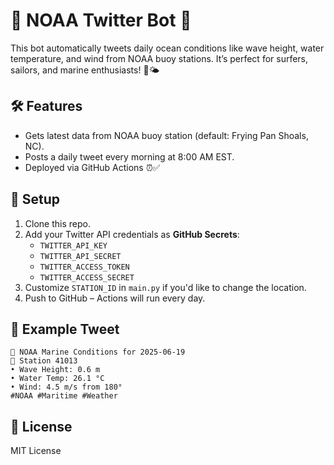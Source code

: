 # 🌊 NOAA Twitter Bot 🤖

This bot automatically tweets daily ocean conditions like wave height, water temperature, and wind from NOAA buoy stations. It’s perfect for surfers, sailors, and marine enthusiasts! 🚤🌤

## 🛠 Features
- Gets latest data from NOAA buoy station (default: Frying Pan Shoals, NC).
- Posts a daily tweet every morning at 8:00 AM EST.
- Deployed via GitHub Actions ⏰✅

## 🔧 Setup

1. Clone this repo.
2. Add your Twitter API credentials as **GitHub Secrets**:
   - `TWITTER_API_KEY`
   - `TWITTER_API_SECRET`
   - `TWITTER_ACCESS_TOKEN`
   - `TWITTER_ACCESS_SECRET`
3. Customize `STATION_ID` in `main.py` if you'd like to change the location.
4. Push to GitHub – Actions will run every day.

## 🧪 Example Tweet

```
🌊 NOAA Marine Conditions for 2025-06-19 
📍 Station 41013 
• Wave Height: 0.6 m
• Water Temp: 26.1 °C
• Wind: 4.5 m/s from 180°
#NOAA #Maritime #Weather
```

## 📜 License

MIT License

